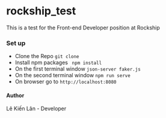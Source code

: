 # rockship_test
This is a test for the Front-end Developer position at Rockship

### Set up


* Clone the Repo ```git clone```
* Install npm packages ``` npm install```
* On the first terminal window ```json-server faker.js```
* On the second terminal window ```npm run serve```
* On browser go to ``` http://localhost:8080 ```


#### Author
Lê Kiến Lân - Developer

